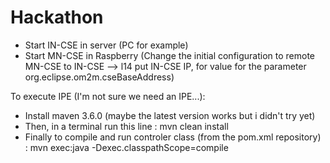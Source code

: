 # Hackathon


- Start IN-CSE in server (PC for example)
- Start MN-CSE in Raspberry (Change the initial configuration to remote MN-CSE to IN-CSE --> l14 put IN-CSE IP, for value for the parameter org.eclipse.om2m.cseBaseAddress)

To execute IPE (I'm not sure we need an IPE...):

- Install maven 3.6.0 (maybe the latest version works but i didn't try yet)
- Then, in a terminal run this line : mvn clean install
- Finally to compile and run controler class (from the pom.xml repository) : mvn exec:java -Dexec.classpathScope=compile





